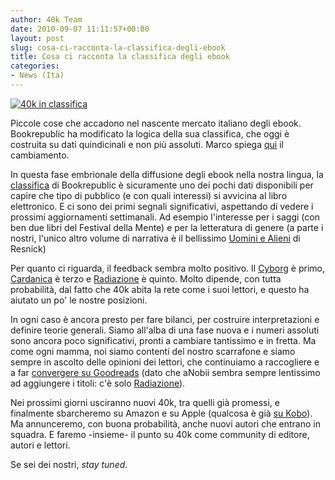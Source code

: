 ```yaml
---
author: 40k Team
date: 2010-09-07 11:11:57+00:00
layout: post
slug: cosa-ci-racconta-la-classifica-degli-ebook
title: Cosa ci racconta la classifica degli ebook
categories:
- News (Ita)
---
```


[![40k in classifica](http://www.40kbooks.com/wp-content/uploads/class3.jpg)](http://www.40kbooks.com/wp-content/uploads/class3.jpg)


Piccole cose che accadono nel nascente mercato italiano degli ebook. Bookrepublic ha modificato la logica della sua classifica, che oggi è costruita su dati quindicinali e non più assoluti. Marco spiega [qui](http://blog.bookrepublic.it/2010/09/di-classifiche-e-altro/) il cambiamento.

In questa fase embrionale della diffusione degli ebook nella nostra lingua, la [classifica](http://www.bookrepublic.it/) di Bookrepublic è sicuramente uno dei pochi dati disponibili per capire che tipo di pubblico (e con quali interessi) si avvicina al libro elettronico. E ci sono dei primi segnali significativi, aspettando di vedere i prossimi aggiornamenti settimanali. Ad esempio l'interesse per i saggi (con ben due libri del Festival della Mente) e per la letteratura di genere (a parte i nostri, l'unico altro volume di narrativa è il bellissimo [Uomini e Alieni](http://www.bookrepublic.it/book/9788862760515-uomini-e-alieni/) di Resnick)

Per quanto ci riguarda, il feedback sembra molto positivo. Il [Cyborg](http://www.bookrepublic.it/book/9788865860001-la-strategia-del-cyborg/) è primo, [Cardanica](http://www.bookrepublic.it/book/9788865860083-cardanica/) è terzo e [Radiazione](http://www.bookrepublic.it/book/9788865860069-radiazione/) è quinto. Molto dipende, con tutta probabilità, dal fatto che 40k abita la rete come i suoi lettori, e questo ha aiutato un po' le nostre posizioni.

In ogni caso è ancora presto per fare bilanci, per costruire interpretazioni e definire teorie generali. Siamo all'alba di una fase nuova e i numeri assoluti sono ancora poco significativi, pronti a cambiare tantissimo e in fretta. Ma come ogni mamma, noi siamo contenti del nostro scarrafone e siamo sempre in ascolto delle opinioni dei lettori, che continuiamo a raccogliere e a far [convergere su Goodreads](http://www.goodreads.com/group/show/36508.40k_Book_Club) (dato che aNobii sembra sempre lentissimo ad aggiungere i titoli: c'è solo [Radiazione](http://www.anobii.com/books/Radiazione/9788865860069/0199215a515366fd9e/)).

Nei prossimi giorni usciranno nuovi 40k, tra quelli già promessi, e finalmente sbarcheremo su Amazon e su Apple (qualcosa è già [su Kobo](http://www.kobobooks.com/ebook/Except-The-Music/book-QF_15dbFj0e_VOe84m4fng/page1.html)). Ma annunceremo, con buona probabilità, anche nuovi autori che entrano in squadra. E faremo -insieme- il punto su 40k come community di editore, autori e lettori.

Se sei dei nostri, _stay tuned_.
